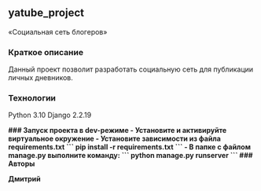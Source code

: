 ## yatube_project
«Социальная сеть блогеров»

### Краткое описание
Данный проект позволит разработать социальную сеть для публикации личных дневников.

### Технологии
Python 3.10
Django 2.2.19

**### Запуск проекта в dev-режиме
\- Установите и активируйте виртуальное окружение
\- Установите зависимости из файла requirements.txt
\```
pip install -r requirements.txt
\``` 
\- В папке с файлом manage.py выполните команду:
\```
python manage.py runserver
\```
\### Авторы**

**Дмитрий**

